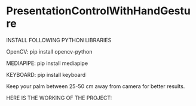 # PresentationControlWithHandGesture

INSTALL FOLLOWING PYTHON LIBRARIES 

OpenCV:
pip install opencv-python

MEDIAPIPE:
pip install mediapipe

KEYBOARD:
pip install keyboard

Keep your palm between 25-50 cm away from camera for better results.

HERE IS THE WORKING OF THE PROJECT:
